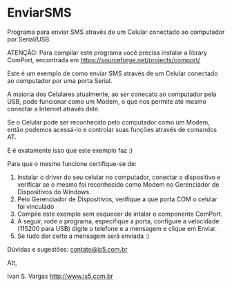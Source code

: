 # EnviarSMS
Programa para enviar SMS através de um Celular conectado ao computador por Serial/USB.

  ATENÇÃO: Para compilar este programa você precisa instalar a library ComPort,
  encontrada em https://sourceforge.net/projects/comport/

  Este é um exemplo de como enviar SMS através de um Celular conectado ao computador
  por uma porta Serial.

  A maioria dos Celulares atualmente, ao ser conecato ao computador pela USB, pode
  funcionar como um Modem, o que nos permite até mesmo conectar a Internet através dele.

  Se o Celular pode ser reconhecido pelo computador como um Modem, então podemos
  acessá-lo e controlar suas funções através de comandos AT.

  E é exatamente isso que este exemplo faz :)

  Para que o mesmo funcione certifique-se de:

  1. Instalar o driver do seu celular no computador, conectar o dispositivo e
     verificar se o mesmo foi reconhecido como Modem no Gerenciador de Dispositivos do Windows.
  2. Pelo Gerenciador de Dispositivos, verifique a que porta COM o celular foi vinculado
  3. Compile este exemplo sem esquecer de intalar o componente ComPort.
  4. A seguir, rode o programa, especifique a porta, configure a velocidade (115200 para USB)
     digite o telefone e a mensagem e clique em Enviar.
  5. Se tudo der certo a mensagem será enviada :)

  Dúvidas e sugestões: contato@is5.com.br

  Att,

  Ivan S. Vargas
  http://www.is5.com.br
